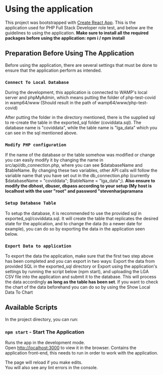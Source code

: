 # Using the application

This project was bootstrapped with [Create React App](https://github.com/facebook/create-react-app). This is the application used for PHP Full Stack Developer role test, and below are the guidelines to using the application. **Make sure to install all the required packages before using the application: npm i / npm install**

## Preparation Before Using The Application

Before using the application, there are several settings that must be done to ensure that the application perform as intended.

### `Connect To Local Database`

During the development, this application is connected to WAMP's local server and phpMyAdmin, which means putting the folder of php-test-covid in wamp64/www (Should result in the path of wamp64/www/php-test-covid)

After putting the folder in the directory mentioned, there is the supplied sql to re-create the table in the exported_sql folder (coviddata.sql). The database name is "coviddata", while the table name is "lga_data" which you can see in the sql mentioned above.

### `Modify PHP configuration`

If the name of the database or the table somehow was modified or change you can easily modify it by changing the name in src/api/db_connection.php, where you can see $databaseName and $tableName. By changing these two variables, other API calls will follow the variable name that you have set out in the db_connection.php (currently $databaseName = "coviddata"; $tableName = "lga_data";). **Also ensure to modify the dbhost, dbuser, dbpass according to your setup (My host is localhost with the user "root" and password "stevenharjapramana**

### `Setup Database Table`

To setup the database, it is recommended to use the provided sql in exported_sql/coviddata.sql. It will create the table that replicates the desired state for the application, and to change the data (to a newer date for example), you can do so by exporting the data in the application seen below.

### `Export Data to application`

To export the data the application, make sure that the first two step above has been completed and you can export in two ways: Export the data from provided SQL in the exported_sql directory or Export using the application's settings by running the script below (npm start), and uploading the LGA CSV file into the application and submit it to the database. This will process the data accordingly **as long as the table has been set**. If you want to check the chart of the data beforehand you can do so by using the Show Local Data To Chart

## Available Scripts

In the project directory, you can run:

### `npm start` - Start The Application

Runs the app in the development mode.\
Open [http://localhost:3000](http://localhost:3000) to view it in the browser.
Contains the application front-end, this needs to run in order to work with the application.

The page will reload if you make edits.\
You will also see any lint errors in the console.
